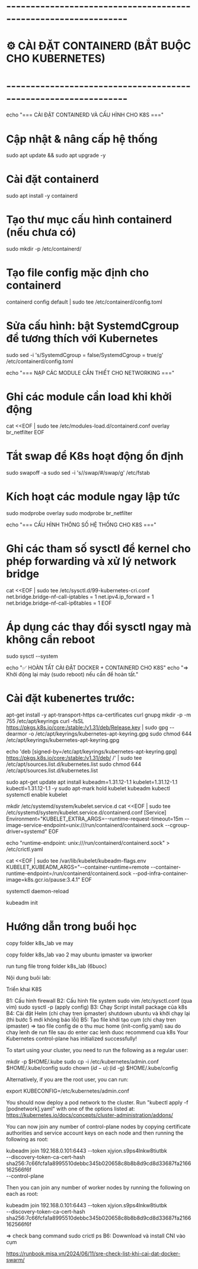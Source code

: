 # ---------------------------------------------------------------

# ⚙️ CÀI ĐẶT CONTAINERD (BẮT BUỘC CHO KUBERNETES)

# ---------------------------------------------------------------

echo "=== CÀI ĐẶT CONTAINERD VÀ CẤU HÌNH CHO K8S ==="

# Cập nhật & nâng cấp hệ thống

sudo apt update && sudo apt upgrade -y

# Cài đặt containerd

sudo apt install -y containerd

# Tạo thư mục cấu hình containerd (nếu chưa có)

sudo mkdir -p /etc/containerd/

# Tạo file config mặc định cho containerd

containerd config default | sudo tee /etc/containerd/config.toml

# Sửa cấu hình: bật SystemdCgroup để tương thích với Kubernetes

sudo sed -i 's/SystemdCgroup = false/SystemdCgroup = true/g' /etc/containerd/config.toml

echo "=== NẠP CÁC MODULE CẦN THIẾT CHO NETWORKING ==="

# Ghi các module cần load khi khởi động

cat <<EOF | sudo tee /etc/modules-load.d/containerd.conf
overlay
br_netfilter
EOF

# Tắt swap để K8s hoạt động ổn định

sudo swapoff -a
sudo sed -i 's/\/swap/#\/swap/g' /etc/fstab

# Kích hoạt các module ngay lập tức

sudo modprobe overlay
sudo modprobe br_netfilter

echo "=== CẤU HÌNH THÔNG SỐ HỆ THỐNG CHO K8S ==="

# Ghi các tham số sysctl để kernel cho phép forwarding và xử lý network bridge

cat <<EOF | sudo tee /etc/sysctl.d/99-kubernetes-cri.conf
net.bridge.bridge-nf-call-iptables = 1
net.ipv4.ip_forward = 1
net.bridge.bridge-nf-call-ip6tables = 1
EOF

# Áp dụng các thay đổi sysctl ngay mà không cần reboot

sudo sysctl --system

echo "✅ HOÀN TẤT CÀI ĐẶT DOCKER + CONTAINERD CHO K8S"
echo "=> Khởi động lại máy (sudo reboot) nếu cần để hoàn tất."

# Cài đặt kubenertes trước:

apt-get install -y apt-transport-https ca-certificates curl gnupg
mkdir -p -m 755 /etc/apt/keyrings
curl -fsSL https://pkgs.k8s.io/core:/stable:/v1.31/deb/Release.key | sudo gpg --dearmor -o /etc/apt/keyrings/kubernetes-apt-keyring.gpg
sudo chmod 644 /etc/apt/keyrings/kubernetes-apt-keyring.gpg

echo 'deb [signed-by=/etc/apt/keyrings/kubernetes-apt-keyring.gpg] https://pkgs.k8s.io/core:/stable:/v1.31/deb/ /' | sudo tee /etc/apt/sources.list.d/kubernetes.list
sudo chmod 644 /etc/apt/sources.list.d/kubernetes.list

sudo apt-get update
apt install kubeadm=1.31.12-1.1 kubelet=1.31.12-1.1 kubectl=1.31.12-1.1 -y
sudo apt-mark hold kubelet kubeadm kubectl
systemctl enable kubelet

mkdir /etc/systemd/system/kubelet.service.d
cat <<EOF | sudo tee /etc/systemd/system/kubelet.service.d/containerd.conf
[Service]
Environment="KUBELET_EXTRA_ARGS=--runtime-request-timeout=15m --image-service-endpoint=unix:///run/containerd/containerd.sock --cgroup-driver=systemd"
EOF

echo "runtime-endpoint: unix:///run/containerd/containerd.sock" > /etc/crictl.yaml

cat <<EOF | sudo tee /var/lib/kubelet/kubeadm-flags.env
KUBELET_KUBEADM_ARGS="--container-runtime=remote --container-runtime-endpoint=/run/containerd/containerd.sock --pod-infra-container-image=k8s.gcr.io/pause:3.4.1"
EOF

systemctl daemon-reload

kubeadm init

# Hướng dẫn trong buổi học

copy folder k8s_lab ve may

copy folder k8s_lab vao 2 may ubuntu ipmaster va ipworker

run tung file trong folder k8s_lab (6buoc)

Nội dung buôi lab:

Triển khai K8S

B1: Cấu hình firewall
B2: Cấu hình file system
sudo vim /etc/sysctl.conf (qua vim)
sudo sysctl -p (apply config)
B3: Chạy Script install package của k8s
B4: Cài đặt Helm (chi chay tren ipmaster)
shutdown ubuntu và khởi chạy lại (thì bước 5 mới không báo lỗi)
B5: Tạo file khởi tạo cụm (chi chay tren ipmaster) => tao file config de o thu muc home (init-config.yaml)
sau do chay lenh de run file
sau do enter cac lenh duoc recommend cua k8s
Your Kubernetes control-plane has initialized successfully!

To start using your cluster, you need to run the following as a regular user:

mkdir -p $HOME/.kube
sudo cp -i /etc/kubernetes/admin.conf $HOME/.kube/config
sudo chown $(id -u):$(id -g) $HOME/.kube/config

Alternatively, if you are the root user, you can run:

export KUBECONFIG=/etc/kubernetes/admin.conf

You should now deploy a pod network to the cluster.
Run "kubectl apply -f [podnetwork].yaml" with one of the options listed at:
https://kubernetes.io/docs/concepts/cluster-administration/addons/

You can now join any number of control-plane nodes by copying certificate authorities
and service account keys on each node and then running the following as root:

kubeadm join 192.168.0.101:6443 --token xjyion.s9ps4lnkw8tiutbk \
 --discovery-token-ca-cert-hash sha256:7c66fcfa1a8995510debbc345b020658c8b8b8d9cd8d33687fa2166162566f6f \
 --control-plane

Then you can join any number of worker nodes by running the following on each as root:

kubeadm join 192.168.0.101:6443 --token xjyion.s9ps4lnkw8tiutbk \
 --discovery-token-ca-cert-hash sha256:7c66fcfa1a8995510debbc345b020658c8b8b8d9cd8d33687fa2166162566f6f

=> check bang command sudo crictl ps
B6: Dowwnload và install CNI vào cụm

https://runbook.misa.vn/2024/06/11/sre-check-list-khi-cai-dat-docker-swarm/
